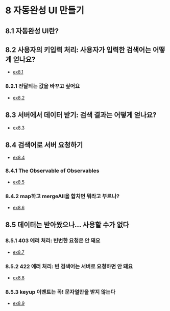 # 8 자동완성 UI 만들기

## 8.1 자동완성 UI란?

## 8.2 사용자의 키입력 처리: 사용자가 입력한 검색어는 어떻게 얻나요?
- [ex8.1][link1]

### 8.2.1 전달되는 값을 바꾸고 싶어요
- [ex8.2][link2]

## 8.3 서버에서 데이터 받기: 검색 결과는 어떻게 얻나요?
- [ex8.3][link3]

## 8.4 검색어로 서버 요청하기
- [ex8.4][link4]

### 8.4.1 The Observable of Observables
- [ex8.5][link5]

### 8.4.2 map하고 mergeAll을 합치면 뭐라고 부르나?
- [ex8.6][link6]

## 8.5 데이터는 받아왔으나... 사용할 수가 없다

### 8.5.1 403 에러 처리: 빈번한 요청은 안 돼요
- [ex8.7][link7]

### 8.5.2 422 에러 처리: 빈 검색어는 서버로 요청하면 안 돼요
- [ex8.8][link8]

### 8.5.3 keyup 이벤트는 꼭! 문자열만을 받지 않는다
- [ex8.9][link9]

[link1]: "/src/ch08/ex8.1.js"
[link2]: "/src/ch08/ex8.2.js"
[link3]: "/src/ch08/ex8.3.js"
[link4]: "/src/ch08/ex8.4.js"
[link5]: "/src/ch08/ex8.5.js"
[link6]: "/src/ch08/ex8.6.js"
[link7]: "/src/ch08/ex8.7.js"
[link8]: "/src/ch08/ex8.8.js"
[link9]: "/src/ch08/ex8.9.js"
[link10]: "/src/ch08/ex8.10.js"
[link11]: "/src/ch08/ex8.11.js"
